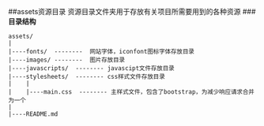 ##assets资源目录
资源目录文件夹用于存放有关项目所需要用到的各种资源
###**目录结构**
```
assets/
|
|----fonts/  --------  网站字体，iconfont图标字体存放目录
|----images/ --------  图片存放目录
|----javascripts/  -------- javascipt文件存放目录
|----stylesheets/  -------- css样式文件存放目录
|    |
|    |----main.css  -------- 主样式文件，包含了bootstrap，为减少响应请求合并为一个
|
|----README.md
```